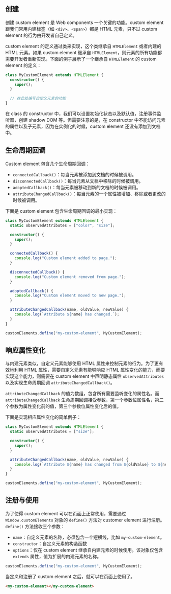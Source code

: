 
## 创建

创建 custom element 是 Web components 一个关键的功能。custom element 跟我们常用内建标签（如 `<div>`、`<span>`）都是 HTML 元素，只不过 custom element 的行为由开发者自己定义。

custom element 的定义通过类来实现，这个类继承自 `HTMLElement` 或者内建的 HTML 元素。如果 custom element 继承自 `HTMLElement`，则元素的所有功能都需要开发者重新实现。下面的例子展示了一个继承自 `HTMLElement` 的 custom element 的定义：

```ts
class MyCustomElement extends HTMLElement {
  constructor() {
    super();
  }

  // 在此处编写自定义元素的功能
}
```

在 class 的 constructor 中，我们可以设置初始化状态以及默认值，注册事件监听器，创建 shadow DOM 等。但需要注意的是，在 constructor 中不能访问元素的属性以及子元素，因为在实例化的时候，custom element 还没有添加到文档中。

## 生命周期回调

Custom element 包含几个生命周期回调：

- `connectedCallback()`：每当元素被添加到文档的时候被调用。
- `disconnectedCallback()`：每当元素从文档中移除的时候被调用。
- `adoptedCallback()`：每当元素被移动到新的文档的时候被调用。
- `attributeChangedCallback()`：每当元素的一个属性被增加、移除或者更改的时候被调用。

下面是 custom element 包含生命周期回调的最小实现：

```ts
class MyCustomElement extends HTMLElement {
  static observedAttributes = ["color", "size"];

  constructor() {
    super();
  }

  connectedCallback() {
    console.log("Custom element added to page.");
  }

  disconnectedCallback() {
    console.log("Custom element removed from page.");
  }

  adoptedCallback() {
    console.log("Custom element moved to new page.");
  }

  attributeChangedCallback(name, oldValue, newValue) {
    console.log(`Attribute ${name} has changed.`);
  }
}

customElements.define("my-custom-element", MyCustomElement);
```


## 响应属性变化

与内建元素类似，自定义元素能够使用 HTML 属性来控制元素的行为。为了更有效地利用 HTML 属性，需要自定义元素有能够响应 HTML 属性变化的能力，而要实现这个能力，则需要在 custom element 中声明静态属性 `observedAttributes` 以及实现生命周期回调 `attributeChangedCallback()`。

`attributeChangedCallback` 的值为数组，包含所有需要监听变化的属性名。而 `attributeChangedCallback` 生命周期回调接受参数，第一个参数位属性名，第二个参数为属性变化前的值，第三个参数位属性变化后的值。

下面是实现相应属性变化的简单例子：

```ts
class MyCustomElement extends HTMLElement {
  static observedAttributes = ["size"];

  constructor() {
    super();
  }

  attributeChangedCallback(name, oldValue, newValue) {
    console.log(`Attribute ${name} has changed from ${oldValue} to ${newValue}.`);
  }
}

customElements.define("my-custom-element", MyCustomElement);
```

## 注册与使用

为了使得 custom element 可以在页面上正常使用，需要通过 `Window.customElements` 对象的 `define()` 方法对 customer element 进行注册。`define()` 方法接收三个参数：

- `name`：自定义元素的名称，必须包含一个短横线，比如 `my-custom-element`。
- `constructor`：自定义元素的构造函数
- `options`：仅在 custom element 继承自内建元素的时候使用。该对象仅包含 `extends` 属性，值为扩展的内建元素的名称。

```ts
customElements.define("my-custom-element", MyCustomElement);
```

当定义和注册了 custom element 之后，就可以在页面上使用了。

```html
<my-custom-element></my-custom-element>
```

